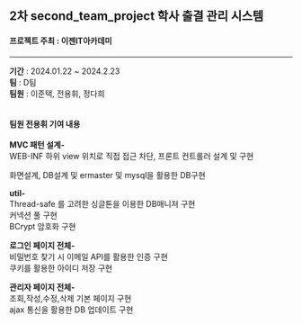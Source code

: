 ## 2차 second_team_project 학사 출결 관리 시스템
#### 프로젝트 주최 : 이젠IT아카데미
<hr>
<b>기간</b> : 2024.01.22 ~ 2024.2.23<br>
<b>팀</b> : D팀<br>
<b>팀원</b> : 이준택, 전용휘, 정다희<br>
<br>
<br>
<b>팀원 전용휘 기여 내용</b><br>
<br>
<b>MVC 패턴 설계-</b><br>
WEB-INF 하위 view 위치로 직접 접근 차단, 프론트 컨트롤러 설계 및 구현<br>

화면설계, DB설계 및 ermaster 및 mysql을 활용한 DB구현<br>

<b>util-</b><br>
Thread-safe 를 고려한 싱글톤을 이용한 DB매니저 구현<br>
커넥션 풀 구현<br>
BCrypt 암호화 구현<br>

<b>로그인 페이지 전체-</b><br>
비밀번호 찾기 시 이메일 API를 활용한 인증 구현<br>
쿠키를 활용한 아이디 저장 구현<br>


<b>관리자 페이지 전체-</b><br>
조회,작성,수정,삭제 기본 페이지 구현<br>
ajax 통신을 활용한 DB 업데이트 구현

